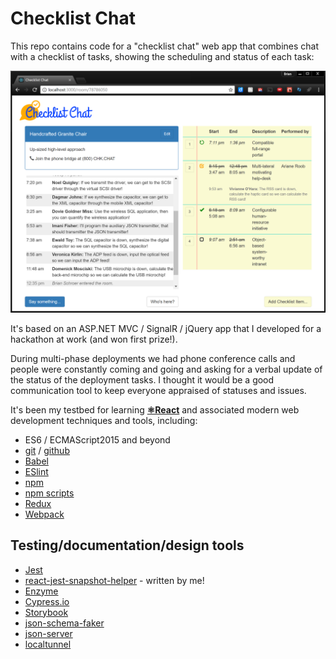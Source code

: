 # Checklist Chat

This repo contains code for a "checklist chat" web app that combines chat with a checklist of tasks, showing the scheduling and status of each task:

![Checklist Chat screenshot](https://github.com/BrianSchroer/checklist-chat-react/blob/master/ChecklistChatScreenshot.png?raw=true)

It's based on an ASP.NET MVC / SignalR / jQuery app that I developed for a hackathon at work (and won first prize!).

During multi-phase deployments we had phone conference calls and people were constantly coming and going and asking for a verbal update of the status of the deployment tasks. I thought it would be a good communication tool to keep everyone appraised of statuses and issues.

It's been my testbed for learning [**⚛React**](https://reactjs.org/) and associated
modern web development techniques and tools, including:

* ES6 / ECMAScript2015 and beyond
* [git](https://git-scm.com/) / [github](https://github.com)
* [Babel](https://babeljs.io/)
* [ESlint](https://eslint.org/)
* [npm](https://www.npmjs.com/)
* [npm scripts](https://docs.npmjs.com/misc/scripts)
* [Redux](https://redux.js.org/)
* [Webpack](https://webpack.js.org/)

## Testing/documentation/design tools

* [Jest](https://facebook.github.io/jest/)
* [react-jest-snapshot-helper](https://www.npmjs.com/package/react-jest-snapshot-helper) - written by me!
* [Enzyme](https://www.npmjs.com/package/enzyme)
* [Cypress.io](https://www.cypress.io/)
* [Storybook](https://storybook.js.org/)
* [json-schema-faker](http://json-schema-faker.js.org)
* [json-server](https://github.com/typicode/json-server#json-server---)
* [localtunnel](https://github.com/localtunnel/localtunnel#localtunnel)

